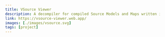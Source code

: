 ```yaml
---
title: VSource Viewer
description: A decompiler for compiled Source Models and Maps written in JS with WebGL renderer.
link: https://vsource-viewer.web.app/
images: [./images/vsource.svg]
tags: [project]
---
```

